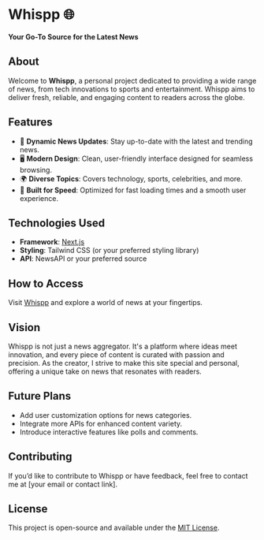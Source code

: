# Whispp 🌐  
**Your Go-To Source for the Latest News**  

## About  
Welcome to **Whispp**, a personal project dedicated to providing a wide range of news, from tech innovations to sports and entertainment. Whispp aims to deliver fresh, reliable, and engaging content to readers across the globe.  

## Features  
- 📖 **Dynamic News Updates**: Stay up-to-date with the latest and trending news.  
- 🖥️ **Modern Design**: Clean, user-friendly interface designed for seamless browsing.  
- 🌍 **Diverse Topics**: Covers technology, sports, celebrities, and more.  
- 🚀 **Built for Speed**: Optimized for fast loading times and a smooth user experience.  

## Technologies Used  
- **Framework**: [Next.js](https://nextjs.org/)  
- **Styling**: Tailwind CSS (or your preferred styling library)  
- **API**: NewsAPI or your preferred source  

## How to Access  
Visit [Whispp](https://whispp.vercel.app/) and explore a world of news at your fingertips.  

## Vision  
Whispp is not just a news aggregator. It's a platform where ideas meet innovation, and every piece of content is curated with passion and precision. As the creator, I strive to make this site special and personal, offering a unique take on news that resonates with readers.

## Future Plans  
- Add user customization options for news categories.  
- Integrate more APIs for enhanced content variety.  
- Introduce interactive features like polls and comments.  

## Contributing  
If you’d like to contribute to Whispp or have feedback, feel free to contact me at [your email or contact link].  

## License  
This project is open-source and available under the [MIT License](LICENSE).  

